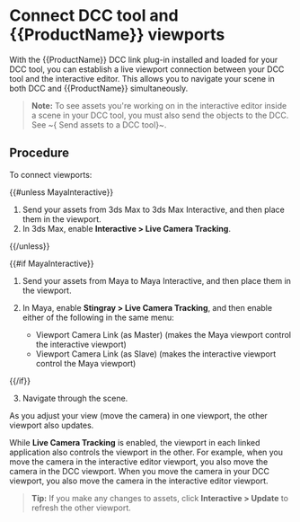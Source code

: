 # Connect DCC tool and {{ProductName}} viewports

With the {{ProductName}} DCC link plug-in installed and loaded for your DCC tool, you can establish a live viewport connection between your DCC tool and the interactive editor. This allows you to navigate your scene in both DCC and {{ProductName}} simultaneously.

>	**Note:** To see assets you're working on in the interactive editor inside a scene in your DCC tool, you must also send the objects to the DCC. See ~{ Send assets to a DCC tool}~.

## Procedure

To connect viewports:

{{#unless MayaInteractive}}

1. Send your assets from 3ds Max to 3ds Max Interactive, and then place them in the viewport.
2. In 3ds Max, enable **Interactive > Live Camera Tracking**.

{{/unless}}

{{#if MayaInteractive}}

1. Send your assets from Maya to Maya Interactive, and then place them in the viewport.
2. In Maya, enable **Stingray > Live Camera Tracking**, and then enable either of the following in the same menu:

    - Viewport Camera Link (as Master) (makes the Maya viewport control the interactive viewport)
    - Viewport Camera Link (as Slave) (makes the interactive viewport control the Maya viewport)

{{/if}}

3. Navigate through the scene.

As you adjust your view (move the camera) in one viewport, the other viewport also updates.

While **Live Camera Tracking** is enabled, the viewport in each linked application also controls the viewport in the other. For example, when you move the camera in the interactive editor viewport, you also move the camera in the DCC viewport. When you move the camera in your DCC viewport, you also move the camera in the interactive editor viewport.

>	**Tip:** If you make any changes to assets, click **Interactive > Update** to refresh the other viewport.
